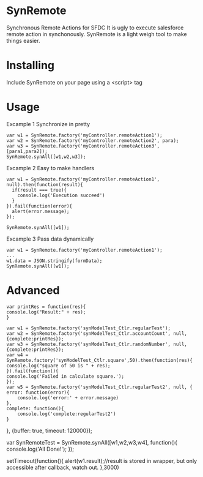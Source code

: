 
# SynRemote
Synchronous Remote Actions for SFDC
It is ugly to execute salesforce remote action in synchonously. SynRemote is a light weigh tool to make things easier.


# Installing
Include SynRemote on your page using a \<script\> tag


# Usage
Excample 1 Synchronize in pretty

    var w1 = SynRemote.factory('myController.remoteAction1');
    var w2 = SynRemote.factory('myController.remoteAction2', para);
    var w3 = SynRemote.factory('myController.remoteAction3', [para1,para2]);
    SynRemote.synAll([w1,w2,w3]);

Excample 2 Easy to make handlers

    var w1 = SynRemote.factory('myController.remoteAction1', null).then(function(result){
      if(result === true){
        console.log('Execution succeed')
      }
    }).fail(function(error){
      alert(error.message);
    });
    
    SynRemote.synAll([w1]);
    
Excample 3 Pass data dynamically

    var w1 = SynRemote.factory('myController.remoteAction1');
    ...
    w1.data = JSON.stringify(formData);
    SynRemote.synAll([w1]);


# Advanced
    var printRes = function(res){
 	console.log("Result:" + res);
    }
 
    var w1 = SynRemote.factory('synModelTest_Ctlr.regularTest');
    var w2 = SynRemote.factory('synModelTest_Ctlr.accountCount', null, {complete:printRes});
    var w3 = SynRemote.factory('synModelTest_Ctlr.randomNumber', null, {complete:printRes});
    var w4 = SynRemote.factory('synModelTest_Ctlr.square',50).then(function(res){
 	console.log("square of 50 is " + res);
    }).fail(function(){
 	console.log('Failed in calculate square.');
    });
    var w5 = SynRemote.factory('synModelTest_Ctlr.regularTest2', null, {
	error: function(error){
		console.log('error:' + error.message)
	},
	complete: function(){
		console.log('complete:regularTest2')
	}
   }, {buffer: true, timeout: 120000});

   var SynRemoteTest = SynRemote.synAll([w1,w2,w3,w4], function(){
		console.log('All Done!');
   });

   setTimeout(function(){
	alert(w1.result);//result is stored in wrapper, but only accessible after callback, watch out.
  },3000)
